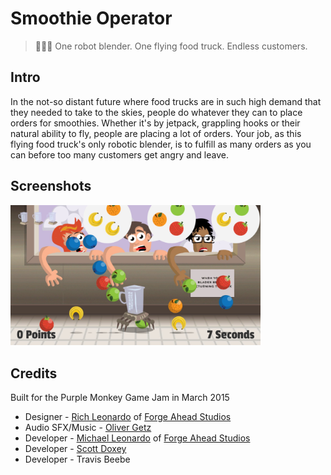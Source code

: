 # Smoothie Operator

> 🍊🍓🍌 One robot blender. One flying food truck. Endless customers.

## Intro

In the not-so distant future where food trucks are in such high demand that they needed to take to the skies, people do whatever they can to place orders for smoothies. Whether it's by jetpack, grappling hooks or their natural ability to fly, people are placing a lot of orders. Your job, as this flying food truck's only robotic blender, is to fulfill as many orders as you can before too many customers get angry and leave.

## Screenshots

<img src="Screenshots/in-game-screenshot.jpg" width="400">

## Credits

Built for the Purple Monkey Game Jam in March 2015

- Designer - [Rich Leonardo](https://twitter.com/Damperzero) of [Forge Ahead Studios](https://twitter.com/ForgeAheadNow)
- Audio SFX/Music - [Oliver Getz](https://twitter.com/sjatrik)
- Developer - [Michael Leonardo](https://twitter.com/neztec) of [Forge Ahead Studios](https://twitter.com/ForgeAheadNow)
- Developer - [Scott Doxey](https://twitter.com/neogeek)
- Developer - Travis Beebe
